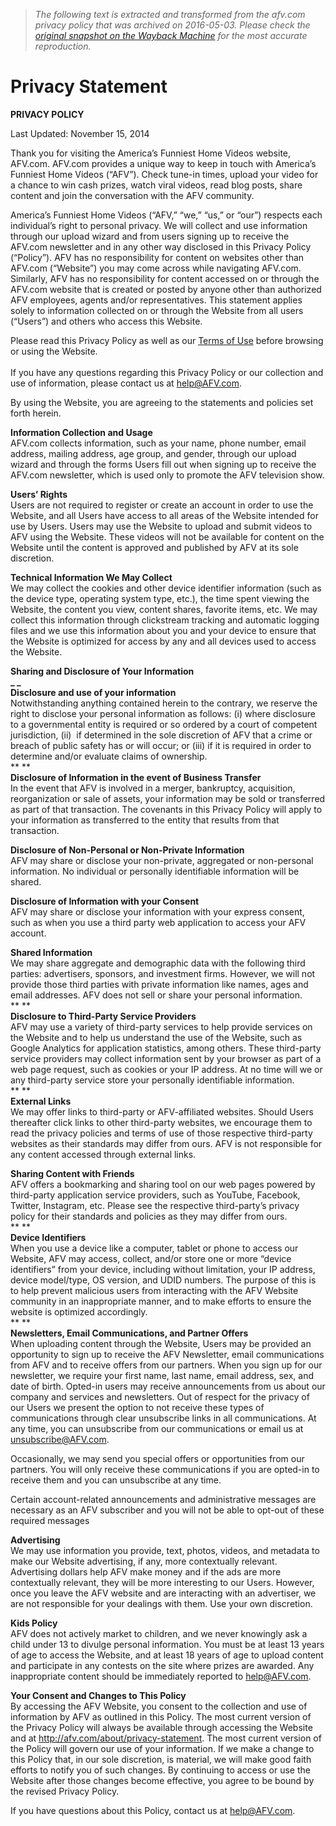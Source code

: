 > *The following text is extracted and transformed from the afv.com privacy policy that was archived on 2016-05-03. Please check the [original snapshot on the Wayback Machine](https://web.archive.org/web/20160503115311id_/http%3A//afv.com/about/privacy-statement) for the most accurate reproduction.*

# Privacy Statement

**PRIVACY POLICY**

Last Updated: November 15, 2014

Thank you for visiting the America’s Funniest Home Videos website, AFV.com. AFV.com provides a unique way to keep in touch with America’s Funniest Home Videos (“AFV”). Check tune-in times, upload your video for a chance to win cash prizes, watch viral videos, read blog posts, share content and join the conversation with the AFV community.

America’s Funniest Home Videos (“AFV,” “we,” “us,” or “our”) respects each individual’s right to personal privacy. We will collect and use information through our upload wizard and from users signing up to receive the AFV.com newsletter and in any other way disclosed in this Privacy Policy (“Policy”). AFV has no responsibility for content on websites other than AFV.com (“Website”) you may come across while navigating AFV.com. Similarly, AFV has no responsibility for content accessed on or through the AFV.com website that is created or posted by anyone other than authorized AFV employees, agents and/or representatives. This statement applies solely to information collected on or through the Website from all users (“Users”) and others who access this Website.

Please read this Privacy Policy as well as our [Terms of Use](http://afv.com/about/terms-of-use/) before browsing or using the Website.  
   
If you have any questions regarding this Privacy Policy or our collection and use of information, please contact us at help@AFV.com.

By using the Website, you are agreeing to the statements and policies set forth herein.

**Information Collection and Usage**  
AFV.com collects information, such as your name, phone number, email address, mailing address, age group, and gender, through our upload wizard and through the forms Users fill out when signing up to receive the AFV.com newsletter, which is used only to promote the AFV television show.

**Users’ Rights**  
Users are not required to register or create an account in order to use the Website, and all Users have access to all areas of the Website intended for use by Users. Users may use the Website to upload and submit videos to AFV using the Website. These videos will not be available for content on the Website until the content is approved and published by AFV at its sole discretion.

**Technical Information We May Collect**  
We may collect the cookies and other device identifier information (such as the device type, operating system type, etc.), the time spent viewing the Website, the content you view, content shares, favorite items, etc. We may collect this information through clickstream tracking and automatic logging files and we use this information about you and your device to ensure that the Website is optimized for access by any and all devices used to access the Website.

**Sharing and Disclosure of Your Information**  
**_ _**  
**Disclosure and use of your information**  
Notwithstanding anything contained herein to the contrary, we reserve the right to disclose your personal information as follows: (i) where disclosure to a governmental entity is required or so ordered by a court of competent jurisdiction, (ii)  if determined in the sole discretion of AFV that a crime or breach of public safety has or will occur; or (iii) if it is required in order to determine and/or evaluate claims of ownership.  
** **  
**Disclosure of Information in the event of Business Transfer**  
In the event that AFV is involved in a merger, bankruptcy, acquisition, reorganization or sale of assets, your information may be sold or transferred as part of that transaction. The covenants in this Privacy Policy will apply to your information as transferred to the entity that results from that transaction.

**Disclosure of Non-Personal or Non-Private Information**  
AFV may share or disclose your non-private, aggregated or non-personal information. No individual or personally identifiable information will be shared.

**Disclosure of Information with your Consent**  
AFV may share or disclose your information with your express consent, such as when you use a third party web application to access your AFV account.

**Shared Information**  
We may share aggregate and demographic data with the following third parties: advertisers, sponsors, and investment firms. However, we will not provide those third parties with private information like names, ages and email addresses. AFV does not sell or share your personal information.  
** **  
**Disclosure to Third-Party Service Providers**  
AFV may use a variety of third-party services to help provide services on the Website and to help us understand the use of the Website, such as Google Analytics for application statistics, among others. These third-party service providers may collect information sent by your browser as part of a web page request, such as cookies or your IP address. At no time will we or any third-party service store your personally identifiable information.  
** **  
**External Links**  
We may offer links to third-party or AFV-affiliated websites. Should Users thereafter click links to other third-party websites, we encourage them to read the privacy policies and terms of use of those respective third-party websites as their standards may differ from ours. AFV is not responsible for any content accessed through external links.

**Sharing Content with Friends**  
AFV offers a bookmarking and sharing tool on our web pages powered by third-party application service providers, such as YouTube, Facebook, Twitter, Instagram, etc. Please see the respective third-party’s privacy policy for their standards and policies as they may differ from ours.  
** **  
**Device Identifiers**  
When you use a device like a computer, tablet or phone to access our Website, AFV may access, collect, and/or store one or more “device identifiers” from your device, including without limitation, your IP address, device model/type, OS version, and UDID numbers. The purpose of this is to help prevent malicious users from interacting with the AFV Website community in an inappropriate manner, and to make efforts to ensure the website is optimized accordingly.  
** **  
**Newsletters, Email Communications, and Partner Offers**  
When uploading content through the Website, Users may be provided an opportunity to sign up to receive the AFV Newsletter, email communications from AFV and to receive offers from our partners. When you sign up for our newsletter, we require your first name, last name, email address, sex, and date of birth. Opted-in users may receive announcements from us about our company and services and newsletters. Out of respect for the privacy of our Users we present the option to not receive these types of communications through clear unsubscribe links in all communications. At any time, you can unsubscribe from our communications or email us at unsubscribe@AFV.com.

Occasionally, we may send you special offers or opportunities from our partners. You will only receive these communications if you are opted-in to receive them and you can unsubscribe at any time.

Certain account-related announcements and administrative messages are necessary as an AFV subscriber and you will not be able to opt-out of these required messages

**Advertising**  
We may use information you provide, text, photos, videos, and metadata to make our Website advertising, if any, more contextually relevant. Advertising dollars help AFV make money and if the ads are more contextually relevant, they will be more interesting to our Users. However, once you leave the AFV website and are interacting with an advertiser, we are not responsible for your dealings with them. Use your own discretion.

**Kids Policy**  
AFV does not actively market to children, and we never knowingly ask a child under 13 to divulge personal information. You must be at least 13 years of age to access the Website, and at least 18 years of age to upload content and participate in any contests on the site where prizes are awarded. Any inappropriate content should be immediately reported to help@AFV.com.

**Your Consent and Changes to This Policy**  
By accessing the AFV Website, you consent to the collection and use of information by AFV as outlined in this Policy. The most current version of the Privacy Policy will always be available through accessing the Website and at <http://afv.com/about/privacy-statement>. The most current version of the Policy will govern our use of your information. If we make a change to this Policy that, in our sole discretion, is material, we will make good faith efforts to notify you of such changes. By continuing to access or use the Website after those changes become effective, you agree to be bound by the revised Privacy Policy.

If you have questions about this Policy, contact us at help@AFV.com.
